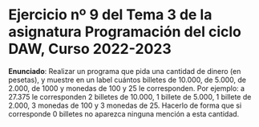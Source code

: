 # Ejercicio nº 9 del Tema 3 de la asignatura Programación del ciclo DAW, Curso 2022-2023
**Enunciado**: Realizar un programa que pida una cantidad de dinero (en pesetas), y muestre en un label cuántos billetes de 10.000, de 5.000, de 2.000, de 1000 y monedas de 100 y 25 le corresponden.
Por ejemplo: a 27.375 le corresponden 2 billetes de 10.000, 1 billete de 5.000, 1 billete de 2.000, 3 monedas de 100 y 3 monedas de 25.
Hacerlo de forma que si corresponde 0 billetes no aparezca ninguna mención a esta cantidad.